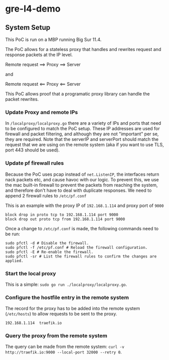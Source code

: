 # gre-l4-demo

## System Setup
This PoC is run on a MBP running Big Sur 11.4.

The PoC allows for a stateless proxy that handles and rewrites request and response packets at the IP level.

Remote request ==> Proxy ==> Server

and

Remote request <== Proxy <== Server

This PoC allows proof that a programatic proxy library can handle the packet rewrites.

### Update Proxy and remote IPs

In `/localproxy/localproxy.go` there are a variety of IPs and ports that need to be configured to match the PoC setup.
These IP addresses are used for firewall and packet filtering, and although they are not "important" per se, they are required.
Note that the serverIP and serverPort should match the request that we are using on the remote system (aka if you want to use TLS, port 443 should be used).

### Update pf firewall rules
Because the PoC uses pcap instead of `net.ListenIP`, the interfaces return nack packets etc, and cause havoc with our logic.
To prevent this, we use the mac built-in firewall to prevent the packets from reaching the system, and therefore don't have to deal with duplicate responses.
We need to append 2 firewall rules to `/etc/pf.conf`

This is an example with the proxy IP of `192.168.1.114` and proxy port of `9000`

```
block drop in proto tcp to 192.168.1.114 port 9000
block drop out proto tcp from 192.168.1.114 port 9000
```

Once a change to `/etc/pf.conf` is made, the following commands need to be run:

```
sudo pfctl -d # Disable the firewall.
sudo pfctl -f /etc/pf.conf # Reload the firewall configuration.
sudo pfctl -E # Re-enable the firewall.
sudo pfctl -sr # List the firewall rules to confirm the changes are applied.
```

### Start the local proxy

This is a simple: `sudo go run ./localproxy/localproxy.go`.

### Configure the hostfile entry in the remote system

The record for the proxy has to be added into the remote system (`/etc/hosts`) to allow requests to be sent to the proxy.

`192.168.1.114  traefik.io`

### Query the proxy from the remote system

The query can be made from the remote system: `curl -v http://traefik.io:9000 --local-port 32000 --retry 0`.


